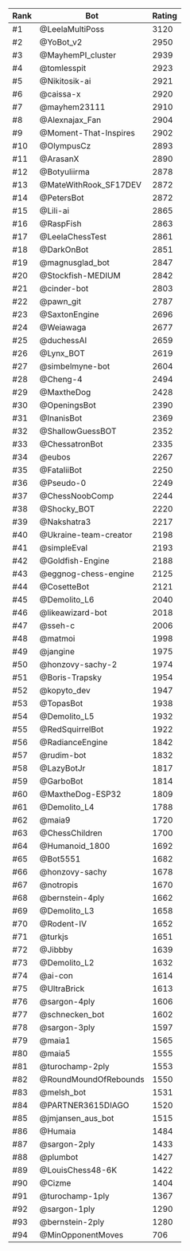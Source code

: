 Rank|Bot|Rating
---|---|---
#1|@LeelaMultiPoss|3120
#2|@YoBot_v2|2950
#3|@MayhemPI_cluster|2939
#4|@tomlesspit|2923
#5|@Nikitosik-ai|2921
#6|@caissa-x|2920
#7|@mayhem23111|2910
#8|@Alexnajax_Fan|2904
#9|@Moment-That-Inspires|2902
#10|@OlympusCz|2893
#11|@ArasanX|2890
#12|@Botyuliirma|2878
#13|@MateWithRook_SF17DEV|2872
#14|@PetersBot|2872
#15|@Lili-ai|2865
#16|@RaspFish|2863
#17|@LeelaChessTest|2861
#18|@DarkOnBot|2851
#19|@magnusglad_bot|2847
#20|@Stockfish-MEDIUM|2842
#21|@cinder-bot|2803
#22|@pawn_git|2787
#23|@SaxtonEngine|2696
#24|@Weiawaga|2677
#25|@duchessAI|2659
#26|@Lynx_BOT|2619
#27|@simbelmyne-bot|2604
#28|@Cheng-4|2494
#29|@MaxtheDog|2428
#30|@OpeningsBot|2390
#31|@InanisBot|2369
#32|@ShallowGuessBOT|2352
#33|@ChessatronBot|2335
#34|@eubos|2267
#35|@FataliiBot|2250
#36|@Pseudo-0|2249
#37|@ChessNoobComp|2244
#38|@Shocky_BOT|2220
#39|@Nakshatra3|2217
#40|@Ukraine-team-creator|2198
#41|@simpleEval|2193
#42|@Goldfish-Engine|2188
#43|@eggnog-chess-engine|2125
#44|@CosetteBot|2121
#45|@Demolito_L6|2040
#46|@likeawizard-bot|2018
#47|@sseh-c|2006
#48|@matmoi|1998
#49|@jangine|1975
#50|@honzovy-sachy-2|1974
#51|@Boris-Trapsky|1954
#52|@kopyto_dev|1947
#53|@TopasBot|1938
#54|@Demolito_L5|1932
#55|@RedSquirrelBot|1922
#56|@RadianceEngine|1842
#57|@rudim-bot|1832
#58|@LazyBotJr|1817
#59|@GarboBot|1814
#60|@MaxtheDog-ESP32|1809
#61|@Demolito_L4|1788
#62|@maia9|1720
#63|@ChessChildren|1700
#64|@Humanoid_1800|1692
#65|@Bot5551|1682
#66|@honzovy-sachy|1678
#67|@notropis|1670
#68|@bernstein-4ply|1662
#69|@Demolito_L3|1658
#70|@Rodent-IV|1652
#71|@turkjs|1651
#72|@Jibbby|1639
#73|@Demolito_L2|1632
#74|@ai-con|1614
#75|@UltraBrick|1613
#76|@sargon-4ply|1606
#77|@schnecken_bot|1602
#78|@sargon-3ply|1597
#79|@maia1|1565
#80|@maia5|1555
#81|@turochamp-2ply|1553
#82|@RoundMoundOfRebounds|1550
#83|@melsh_bot|1531
#84|@PARTNER3615DIAGO|1520
#85|@jmjansen_aus_bot|1515
#86|@Humaia|1484
#87|@sargon-2ply|1433
#88|@plumbot|1427
#89|@LouisChess48-6K|1422
#90|@Cizme|1404
#91|@turochamp-1ply|1367
#92|@sargon-1ply|1290
#93|@bernstein-2ply|1280
#94|@MinOpponentMoves|706
